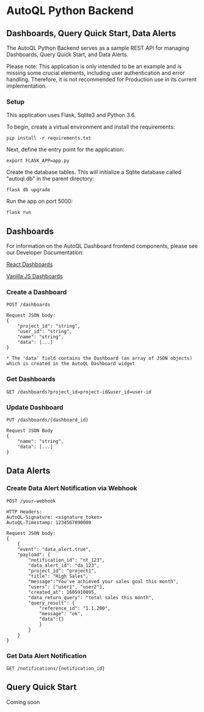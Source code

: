 # AutoQL Python Backend
## Dashboards, Query Quick Start, Data Alerts

The AutoQL Python Backend serves as a sample REST API for managing Dashboards, Query Quick Start, and Data Alerts.

Please note: This application is only intended to be an example and is missing some crucial elements, including user
authentication and error handling. Therefore, it is not recommended for Production use in its current implementation.

### Setup

This application uses Flask, Sqlite3 and Python 3.6.

To begin, create a virtual environment and install the requirements:

```pip install -r requirements.txt```

Next, define the entry point for the application:

```export FLASK_APP=app.py```

Create the database tables. This will initialize a Sqlite database called "autoql.db" in the parent directory:

```flask db upgrade```

Run the app on port 5000:

```flask run```


## Dashboards

For information on the AutoQL Dashboard frontend components, please see our Developer Documentation:

[React Dashboards](https://chata.readme.io/docs/react-dashboards)

[Vanilla JS Dashboards](https://chata.readme.io/docs/vanilla-dashboards)

### Create a Dashboard

```
POST /dashboards

Request JSON body:
{
    "project_id": "string",
    "user_id": "string",
    "name": "string",
    "data": [...]
}

* The 'data' field contains the Dashboard (an array of JSON objects) which is created in the AutoQL Dashboard widget
```
### Get Dashboards
```
GET /dashboards?project_id=project-id&user_id=user-id
```
### Update Dashboard
```
PUT /dashboards/{dashboard_id}

Request JSON Body
{
    "name": "string",
    "data": [...]
}
```

## Data Alerts

### Create Data Alert Notification via Webhook
```
POST /your-webhook

HTTP Headers:
AutoQL-Signature: <signature_token>
AutoQL-Timestamp: 1234567890000

Request JSON body:
{
    {
    "event": "data_alert.true",
    "payload": {
        "notification_id": "nt_123",
        "data_alert_id": "da_123",
        "project_id": "project1",
        "title": "High Sales",
        "message":"You've achieved your sales goal this month",
        "users": ["user1", "user2"],
        "created_at": 1605910895,
        "data_return_query": "total sales this month",
        "query_result": {
            "reference_id": "1.1.200",
            "message": "ok",
            "data":{}
            }
        }
    }
}
```
### Get Data Alert Notification
```
GET /notifications/{notification_id}
```

## Query Quick Start
Coming soon


